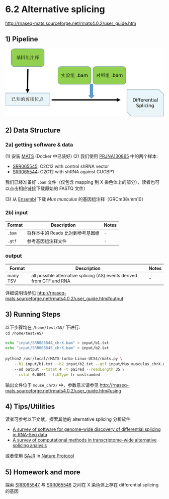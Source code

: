 # 6.2 Alternative splicing

http://rnaseq-mats.sourceforge.net/rmats4.0.2/user_guide.htm

## 1) Pipeline

![](../.gitbook/assets/AS-pipeline.png)

## 2) Data Structure

### 2a) getting software & data

(1) 安装 [MATS](http://rnaseq-mats.sourceforge.net/rmats4.0.2/index.html) (Docker 中已装好)
(2) 我们使用 [PRJNA130865](https://www.ncbi.nlm.nih.gov/bioproject/PRJNA130865) 中的两个样本: 
   - [SRR065545](https://www.ebi.ac.uk/ena/data/view/SRR065545): C2C12 with control shRNA vector
   - [SRR065544](https://www.ebi.ac.uk/ena/data/view/SRR065544): C2C12 with shRNA against CUGBP1  
   
   我们已经准备好 `.bam` 文件（仅包含 mapping 到 X 染色体上的部分），读者也可以点击相应链接下载原始的 FASTQ 文件） 
   
(3) 从 [Ensembl](ftp://ftp.ensembl.org/pub/release-93/gtf/mus_musculus/Mus_musculus.GRCm38.93.gtf.gz) 下载  _Mus musculus_ 的基因组注释（GRCm38/mm10）

<!--

GSE information

!Sample_title	"c2c12_lko_100"	"c2c12_cugbp1_100"	"c2c12_lko_280"	"c2c12_cugbp1_280"
!Sample_geo_accession	"GSM582290"	"GSM582293"	"GSM582295"	"GSM582297"
...
!Sample_source_name_ch1	"C2C12 with control shRNA vector"	"C2C12 with shRNA against CUGBP1"	"C2C12 with control shRNA vector"	"C2C12 with shRNA against CUGBP1"
!Sample_organism_ch1	"Mus musculus"	"Mus musculus"	"Mus musculus"	"Mus musculus"
!Sample_characteristics_ch1	"cell type: C2C12"	"cell type: C2C12"	"cell type: C2C12"	"cell type: C2C12"
!Sample_characteristics_ch1	"insert length mean: 98"	"insert length mean: 99"	"insert length mean: 277"	"insert length mean: 282"

-->

### 2b) input

| Format | Description          | Notes |
|--------|----------------------|-------|
| `.bam` | 将样本中的 Reads 比对到参考基因组 | -     |
| `.gtf` | 参考基因组注释文件            | -     |


### output

| Format   | Description                                                            | Notes |
|----------|------------------------------------------------------------------------|-------|
| many TSV | all possible alternative splicing (AS) events derived from GTF and RNA |   -    |

详细说明请参见 <http://rnaseq-mats.sourceforge.net/rmats4.0.2/user_guide.htm#output>

## 3) Running Steps

以下步骤均在 `/home/test/AS/` 下进行:  
`cd /home/test/AS/`


```bash
echo "input/SRR065544_chrX.bam" > input/b1.txt
echo "input/SRR065545_chrX.bam" > input/b2.txt

python2 /usr/local/rMATS-turbo-Linux-UCS4/rmats.py \
    --b1 input/b1.txt --b2 input/b2.txt --gtf input/Mus_musculus_chrX.gtf 
    --od output --tstat 4 -t paired --readLength 35 \
    --cstat 0.0001 --libType fr-unstranded
```

输出文件位于 `mouse_ChrX/` 中，参数意义请参见 <http://rnaseq-mats.sourceforge.net/rmats4.0.2/user_guide.htm#using>

## 4) Tips/Utilities

读者可参考以下文献，探索其他的 alternative splicing 分析软件

- [A survey of software for genome-wide discovery of differential splicing in RNA-Seq data](https://www.ncbi.nlm.nih.gov/pmc/articles/PMC3903050/)
- [A survey of computational methods in transcriptome-wide alternative splicing analysis](https://www.ncbi.nlm.nih.gov/pmc/articles/PMC5203768/)

或者使用 [SAJR](http://storage.bioinf.fbb.msu.ru/~mazin/) in [Nature Protocol](https://www.nature.com/protocolexchange/protocols/6093/)

## 5) Homework and more

探索 [SRR065547](https://www.ebi.ac.uk/ena/data/view/SRR065547) 与 [SRR065546](https://www.ebi.ac.uk/ena/data/view/SRR065546) 之间在 X 染色体上存在 differential splicing 的基因




